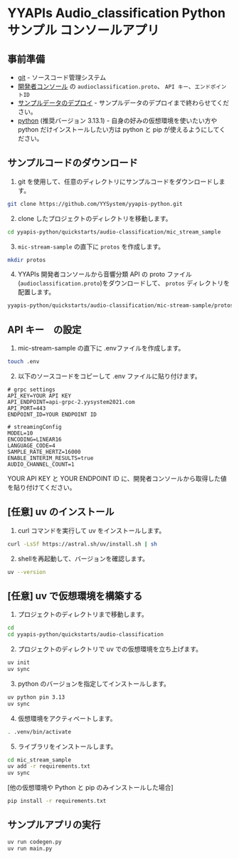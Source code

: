 # YYAPIs Audio_classification Python サンプル コンソールアプリ

## 事前準備

- [<u>git</u>](https://git-scm.com/downloads) - ソースコード管理システム
- [<u>開発者コンソール</u>](https://api-web.yysystem2021.com) の `audioclassification.proto`、 `API キー`、`エンドポイントID`
- [<u>サンプルデータのデプロイ</u>](https://github.com/YYSystem/yyapis-docs/wiki/ClassifyStream) - サンプルデータのデプロイまで終わらせてください。
- [<u>python</u>](https://www.python.org/downloads/) (推奨バージョン 3.13.1) - 自身の好みの仮想環境を使いたい方や python だけインストールしたい方は python と pip が使えるようにしてください。

## サンプルコードのダウンロード

1. git を使用して、任意のディレクトリにサンプルコードをダウンロードします。

```bash
git clone https://github.com/YYSystem/yyapis-python.git
```

2. clone したプロジェクトのディレクトリを移動します。

```bash
cd yyapis-python/quickstarts/audio-classification/mic_stream_sample
```

3. `mic-stream-sample` の直下に `protos` を作成します。
```bash
mkdir protos
```

4. YYAPIs 開発者コンソールから音響分類 API の proto ファイル(`audioclassification.proto`)をダウンロードして、 `protos` ディレクトリを配置します。

```bash
yyapis-python/quickstarts/audio-classification/mic-stream-sample/protos/audioclassfication.proto # ← ここに配置する
```

## API キー　の設定

1. mic-stream-sample の直下に .envファイルを作成します。

```bash
touch .env
```

2. 以下のソースコードをコピーして .env ファイルに貼り付けます。

```.env
# grpc settings
API_KEY=YOUR API KEY
API_ENDPOINT=api-grpc-2.yysystem2021.com
API_PORT=443
ENDPOINT_ID=YOUR ENDPOINT ID

# streamingConfig
MODEL=10
ENCODING=LINEAR16
LANGUAGE_CODE=4
SAMPLE_RATE_HERTZ=16000
ENABLE_INTERIM_RESULTS=true
AUDIO_CHANNEL_COUNT=1
```

YOUR API KEY と YOUR ENDPOINT ID に、開発者コンソールから取得した値を貼り付けてください。

## [任意] uv のインストール

1. curl コマンドを実行して uv をインストールします。

```bash
curl -LsSf https://astral.sh/uv/install.sh | sh
```

2. shellを再起動して、バージョンを確認します。

```bash
uv --version
```

## [任意] uv で仮想環境を構築する

1. プロジェクトのディレクトリまで移動します。

```bash
cd
cd yyapis-python/quickstarts/audio-classification
```

2. プロジェクトのディレクトリで uv での仮想環境を立ち上げます。

```bash
uv init
uv sync
```

3. python のバージョンを指定してインストールします。

```bash
uv python pin 3.13
uv sync
```

4. 仮想環境をアクティベートします。

```bash
. .venv/bin/activate
```

5. ライブラリをインストールします。

```bash
cd mic_stream_sample
uv add -r requirements.txt
uv sync
```

[他の仮想環境や Python と pip のみインストールした場合]
```bash
pip install -r requirements.txt
```

## サンプルアプリの実行

```bash
uv run codegen.py
uv run main.py
```